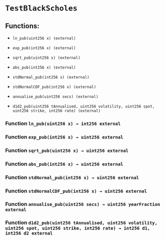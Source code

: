 # `TestBlackScholes`

## Functions:

- `ln_pub(uint256 x) (external)`

- `exp_pub(int256 x) (external)`

- `sqrt_pub(uint256 x) (external)`

- `abs_pub(int256 x) (external)`

- `stdNormal_pub(int256 x) (external)`

- `stdNormalCDF_pub(int256 x) (external)`

- `annualise_pub(uint256 secs) (external)`

- `d1d2_pub(uint256 tAnnualised, uint256 volatility, uint256 spot, uint256 strike, int256 rate) (external)`

### Function `ln_pub(uint256 x) → int256 external`

### Function `exp_pub(int256 x) → uint256 external`

### Function `sqrt_pub(uint256 x) → uint256 external`

### Function `abs_pub(int256 x) → uint256 external`

### Function `stdNormal_pub(int256 x) → uint256 external`

### Function `stdNormalCDF_pub(int256 x) → uint256 external`

### Function `annualise_pub(uint256 secs) → uint256 yearFraction external`

### Function `d1d2_pub(uint256 tAnnualised, uint256 volatility, uint256 spot, uint256 strike, int256 rate) → int256 d1, int256 d2 external`
